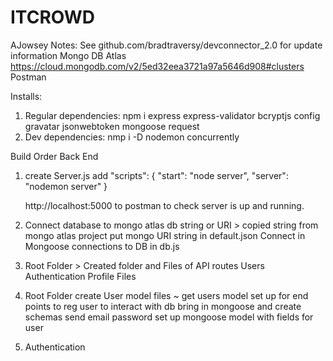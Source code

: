 # ITCROWD

AJowsey Notes:
See github.com/bradtraversy/devconnector_2.0 for update information
Mongo DB Atlas https://cloud.mongodb.com/v2/5ed32eea3721a97a5646d908#clusters
Postman


Installs:

1. Regular dependencies: npm i express express-validator bcryptjs config gravatar jsonwebtoken mongoose request
2. Dev dependencies: nmp i -D nodemon concurrently

Build Order
Back End

1. create Server.js add
   "scripts": {
   "start": "node server",
   "server": "nodemon server"
   }

   http://localhost:5000 to postman to check server is up and running.

2) Connect database to mongo atlas db string or URI > copied string from mongo atlas project
   put mongo URI string in default.json
   Connect in Mongoose connections to DB in db.js

3) Root Folder > Created folder and Files of API routes
   Users
   Authentication
   Profile
   Files

4) Root Folder create User model files 
   ~ get users model set up for end points to reg user to interact with db
    bring in mongoose and create schemas
   send email
   password
   set up mongoose model with fields for user

5) Authentication
